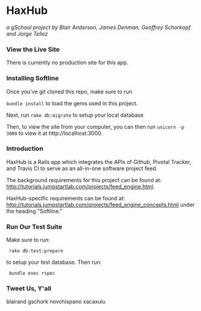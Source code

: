 # HaxHub

_a gSchool project by Blair Anderson, James Denman, Geoffrey Schorkopf and Jorge Tellez_

### View the Live Site

There is currently no production site for this app.

### Installing Softline

Once you've git cloned this repo, make sure to run

```bundle install``` to load the gems used in this project.

Next, run ```rake db:migrate``` to setup your local database

Then, to view the site from your computer, you can then run ```unicorn -p 3000``` to view it at http://localhost:3000.


### Introduction

HaxHub is a Rails app which integrates the APIs of Github, Pivotal Tracker, and Travis CI to serve as an all-in-one software project feed.

The background requirements for this project can be found at: http://tutorials.jumpstartlab.com/projects/feed_engine.html.

HaxHub-specific requirements can be found at: http://tutorials.jumpstartlab.com/projects/feed_engine_concepts.html under the heading "Softline."


### Run Our Test Suite

Make sure to run:

``` rake db:test:prepare```

to setup your test database. Then run:

``` bundle exec rspec```

### Tweet Us, Y'all

blairand
gschork
novohispano 
xacaxulu
